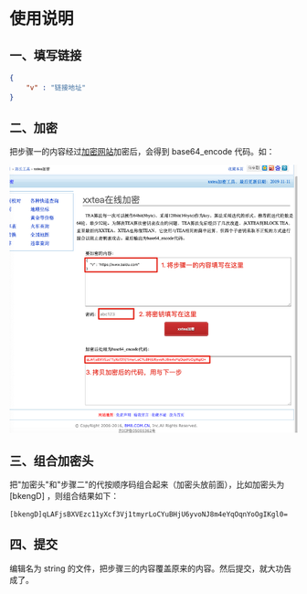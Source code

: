 # 使用说明

## 一、填写链接

```json
{
    "v" : "链接地址"
}
```

## 二、加密

把步骤一的内容经过[加密网站](http://tools.bm8.com.cn/xxtea/)加密后，会得到 base64_encode 代码。如：

![](images/xxtea.jpg)

## 三、组合加密头

把"加密头"和"步骤二"的代按顺序码组合起来（加密头放前面），比如加密头为 [bkengD] ，则组合结果如下： 

```
[bkengD]qLAFjsBXVEzc11yXcf3Vj1tmyrLoCYuBHjU6yvoNJ8m4eYqOqnYoOgIKgl0=
```

## 四、提交

编辑名为 string 的文件，把步骤三的内容覆盖原来的内容。然后提交，就大功告成了。
